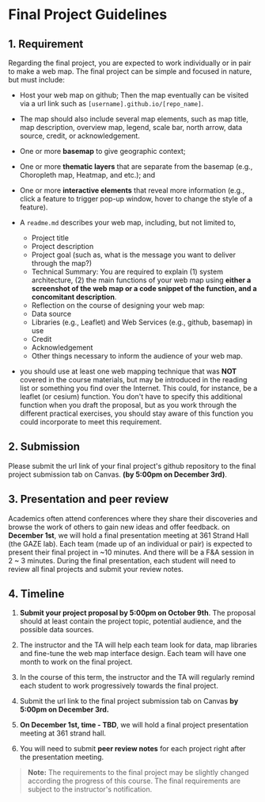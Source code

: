 # Final Project Guidelines

## 1\. Requirement

Regarding the final project, you are expected to work individually or in pair to make a web map. The final project can be simple and focused in nature, but must include:

- Host your web map on github; Then the map eventually can be visited via a url link such as `[username].github.io/[repo_name]`.
- The map should also include several map elements, such as map title, map description, overview map, legend, scale bar, north arrow, data source, credit, or acknowledgement.
- One or more **basemap** to give geographic context;
- One or more **thematic layers** that are separate from the basemap (e.g., Choropleth map, Heatmap, and etc.); and 
- One or more **interactive elements** that reveal more information (e.g., click a feature to trigger pop-up window, hover to change the style of a feature).

- A `readme.md` describes your web map, including, but not limited to,
    - Project title
    - Project description
    - Project goal (such as, what is the message you want to deliver through the map?)
    - Technical Summary: You are required to explain (1) system architecture, (2) the main functions of your web map using **either a screenshot of the web map or a code snippet of the function, and a concomitant description**.
    - Reflection on the course of designing your web map:
    - Data source
    - Libraries (e.g., Leaflet) and Web Services (e.g., github, basemap) in use
    - Credit
    - Acknowledgement
    - Other things necessary to inform the audience of your web map.

- you should use at least one web mapping technique that was **NOT** covered in the course materials, but may be introduced in the reading list or something you find over the Internet. This could, for instance, be a leaflet (or cesium) function. You don't have to specify this additional function when you draft the proposal, but as you work through the different practical exercises, you should stay aware of this function you could incorporate to meet this requirement.

## 2\. Submission

Please submit the url link of your final project's github repository to the final project submission tab on Canvas. **(by 5:00pm on December 3rd)**.

## 3\. Presentation and peer review

Academics often attend conferences where they share their discoveries and browse the work of others to gain new ideas and offer feedback. on **December 1st**, we will hold a final presentation meeting at 361 Strand Hall (the GAZE lab). Each team (made up of an individual or pair) is expected to present their final project in ~10 minutes. And there will be a F&A session in 2 ~ 3 minutes.  During the final presentation, each student will need to review all final projects and submit your review notes.


## 4\. Timeline

1. **Submit your project proposal by 5:00pm on October 9th**. The proposal should at least contain the project topic, potential audience, and the possible data sources.

2. The instructor and the TA will help each team look for data, map libraries and fine-tune the web map interface design. Each team will have one month to work on the final project.

3. In the course of this term, the instructor and the TA will regularly remind each student to work progressively towards the final project.

4. Submit the url link to the final project submission tab on Canvas **by 5:00pm on December 3rd.**

5. **On December 1st, time - TBD**, we will hold a final project presentation meeting at 361 strand hall.

6. You will need to submit **peer review notes** for each project right after the presentation meeting.

>  **Note:** The requirements to the final project may be slightly changed according the progress of this course. The final requirements are subject to the instructor's notification.